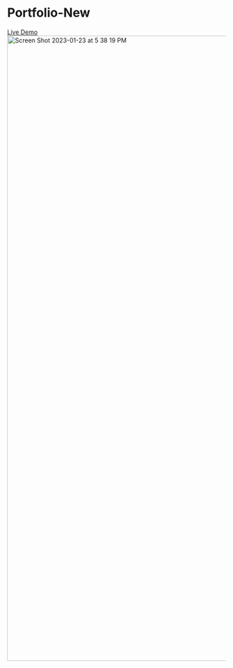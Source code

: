 # Portfolio-New
[Live Demo](https://portfolio-new.k-bussey.repl.co/)
<img width="1439" alt="Screen Shot 2023-01-23 at 5 38 19 PM" src="https://user-images.githubusercontent.com/112772684/214195541-2b6a318d-c7b5-4afd-a756-fe7bbb22d265.png">
